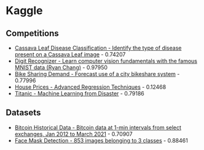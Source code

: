 # Kaggle

## Competitions

* [Cassava Leaf Disease Classification - Identify the type of disease present on a Cassava Leaf image](notebooks/c_cassava_leaf_disease_classification.ipynb) - 0.74207
* [Digit Recognizer - Learn computer vision fundamentals with the famous MNIST data (Ryan Chang)](notebooks/c_digit-recognizer.ipynb) - 0.97950
* [Bike Sharing Demand - Forecast use of a city bikeshare system](notebooks/c_bike-sharing-demand.ipynb) - 0.77996
* [House Prices - Advanced Regression Techniques](notebooks/c_house-prices-advanced-regression-techniques.ipynb) - 0.12468
* [Titanic - Machine Learning from Disaster](notebooks/c_titanic.ipynb) - 0.79186

## Datasets

* [Bitcoin Historical Data - Bitcoin data at 1-min intervals from select exchanges, Jan 2012 to March 2021](notebooks/mczielinski_bitcoin-historical-data.ipynb) - 0.70907
* [Face Mask Detection - 853 images belonging to 3 classes](notebooks/andrewmvd_face_mask_detection.ipynb) - 0.88461
